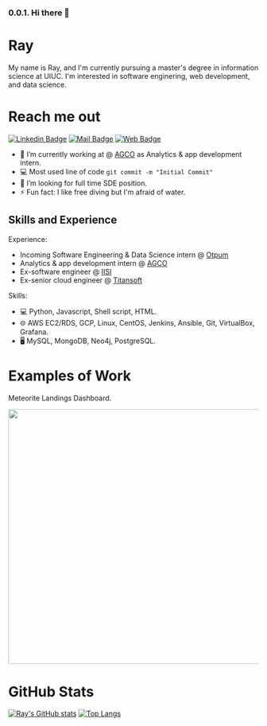 ### 0.0.1. Hi there 👋

# Ray
My name is Ray, and I'm currently pursuing a master's degree in information science at UIUC.
I'm interested in software enginering, web development, and data science.

# Reach me out
[![Linkedin Badge](https://img.shields.io/badge/LinkedIn-blue?style=flat&logo=linkedin&labelColor=blue)](https://www.linkedin.com/in/jui-ting-ray-chang/) 
[![Mail Badge](https://img.shields.io/badge/Mail-Ray%20Chang-red)](jtchang2@illinois.edu)
[![Web Badge](https://img.shields.io/badge/Web-Ray%20Chang-yellow)](https://raychangcode.github.io/personal_site/)

- 🔭 I’m currently working at @ [AGCO](https://www.agcocorp.com/) as Analytics & app development intern.
- :computer: Most used line of code `git commit -m "Initial Commit"`
- 🤔 I’m looking for full time SDE position.
- ⚡ Fun fact: I like free diving but I'm afraid of water.

## Skills and Experience
Experience:
* Incoming Software Engineering & Data Science intern @ [Otpum](https://www.optumlabs.com/)
* Analytics & app development intern @ [AGCO](https://www.agcocorp.com/)
* Ex-software engineer @ [IISI](https://www.iisigroup.com/)
* Ex-senior cloud engineer @ [Titansoft](https://www.titansoft.com/en)

Skills:
* 💻 Python, Javascript, Shell script, HTML.
* 🌐 AWS EC2/RDS, GCP, Linux, CentOS, Jenkins, Ansible, Git, VirtualBox, Grafana.
* 🖥 MySQL, MongoDB, Neo4j, PostgreSQL.


# Examples of Work
<label>Meteorite Landings Dashboard.</label>
<div>
<img src="https://github.com/raychangCode/personal_site/blob/dad055140060df4519925f089b52f7d878462b0a/images/meteor.png" width="512" >
</div>

# GitHub Stats
[![Ray's GitHub stats](https://github-readme-stats.vercel.app/api?username=raychangCode)](https://github.com/anuraghazra/github-readme-stats)
[![Top Langs](https://github-readme-stats.vercel.app/api/top-langs/?username=raychangCode)](https://github.com/anuraghazra/github-readme-stats)

